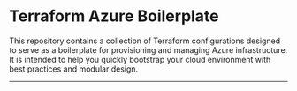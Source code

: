 # Terraform Azure Boilerplate

This repository contains a collection of Terraform configurations designed to serve as a boilerplate for provisioning and managing Azure infrastructure. It is intended to help you quickly bootstrap your cloud environment with best practices and modular design.

---